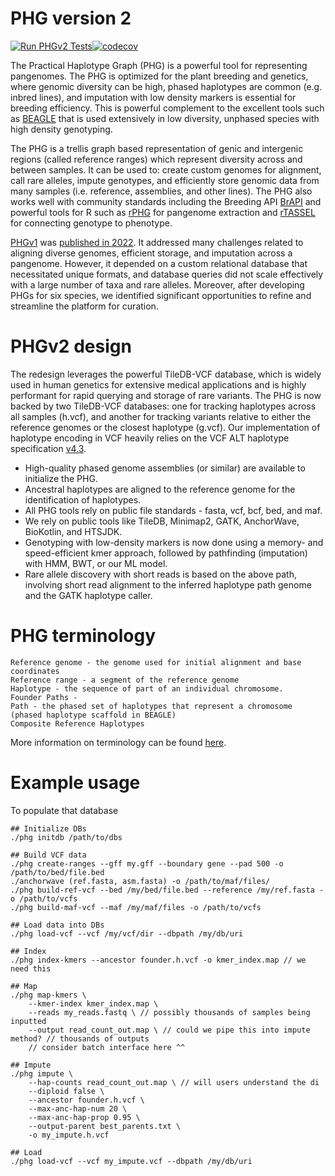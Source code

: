 # PHG version 2
[![Run PHGv2 Tests](https://github.com/maize-genetics/phg_v2/actions/workflows/run-tests.yml/badge.svg)](https://github.com/maize-genetics/phg_v2/actions/workflows/run-tests.yml)[![codecov](https://codecov.io/gh/maize-genetics/phg_v2/ci-codecov/graph/badge.svg?token=4BVD2QXQ1A)](https://app.codecov.io/gh/maize-genetics/phg_v2/ci-codecov)

The Practical Haplotype Graph (PHG) is a powerful tool for representing pangenomes.  The PHG is optimized for the plant breeding and genetics, where genomic diversity can be high, phased haplotypes are common (e.g. inbred lines), and imputation with low density markers is essential for breeding efficiency. This is powerful complement to the excellent tools such as [BEAGLE](https://faculty.washington.edu/browning/beagle/beagle.html) that is used extensively in low diversity, unphased species with high density genotyping.

The PHG is a trellis graph based representation of genic and intergenic regions (called reference ranges) which represent diversity across and between samples. It can be used to: create custom genomes for alignment, call rare alleles, impute genotypes, and efficiently store genomic data from many samples (i.e. reference, assemblies, and other lines). The PHG also works well with community standards including the Breeding API [BrAPI](https://brapi.org) and powerful tools for R such as [rPHG](https://github.com/maize-genetics/rPHG) for pangenome extraction and [rTASSEL](https://github.com/maize-genetics/rTASSEL) for connecting genotype to phenotype.

[PHGv1](https://bitbucket.org/bucklerlab/practicalhaplotypegraph/wiki/Home) was [published in 2022](https://doi.org/10.1093/bioinformatics/btac410). It addressed many challenges related to aligning diverse genomes, efficient storage, and imputation across a pangenome. However, it depended on a custom relational database that necessitated unique formats, and database queries did not scale effectively with a large number of taxa and rare alleles. Moreover, after developing PHGs for six species, we identified significant opportunities to refine and streamline the platform for curation.

# PHGv2 design
The redesign leverages the powerful TileDB-VCF database, which is widely used in human genetics for extensive medical applications and is highly performant for rapid querying and storage of rare variants. The PHG is now backed by two TileDB-VCF databases: one for tracking haplotypes across all samples (h.vcf), and another for tracking variants relative to either the reference genomes or the closest haplotype (g.vcf). Our implementation of haplotype encoding in VCF heavily relies on the VCF ALT haplotype specification [v4.3](http://samtools.github.io/hts-specs/VCFv4.3.pdf).

* High-quality phased genome assemblies (or similar) are available to initialize the PHG.
* Ancestral haplotypes are aligned to the reference genome for the identification of haplotypes.
* All PHG tools rely on public file standards - fasta, vcf, bcf, bed, and maf.
* We rely on public tools like TileDB, Minimap2, GATK, AnchorWave, BioKotlin, and HTSJDK.
* Genotyping with low-density markers is now done using a memory- and speed-efficient kmer approach, followed by pathfinding (imputation) with HMM, BWT, or our ML model.
* Rare allele discovery with short reads is based on the above path, involving short read alignment to the inferred haplotype path genome and the GATK haplotype caller.

# PHG terminology

    Reference genome - the genome used for initial alignment and base coordinates
    Reference range - a segment of the reference genome
    Haplotype - the sequence of part of an individual chromosome.
    Founder Paths - 
    Path - the phased set of haplotypes that represent a chromosome (phased haplotype scaffold in BEAGLE)
    Composite Reference Haplotypes 

More information on terminology can be found [here](docs/terminology.md).

# Example usage
To populate that database
```
## Initialize DBs
./phg initdb /path/to/dbs

## Build VCF data
./phg create-ranges --gff my.gff --boundary gene --pad 500 -o /path/to/bed/file.bed
./anchorwave (ref.fasta, asm.fasta) -o /path/to/maf/files/
./phg build-ref-vcf --bed /my/bed/file.bed --reference /my/ref.fasta -o /path/to/vcfs
./phg build-maf-vcf --maf /my/maf/files -o /path/to/vcfs

## Load data into DBs
./phg load-vcf --vcf /my/vcf/dir --dbpath /my/db/uri
```

```
## Index
./phg index-kmers --ancestor founder.h.vcf -o kmer_index.map // we need this

## Map
./phg map-kmers \
    --kmer-index kmer_index.map \
    --reads my_reads.fastq \ // possibly thousands of samples being inputted
    --output read_count_out.map \ // could we pipe this into impute method? // thousands of outputs
    // consider batch interface here ^^

## Impute
./phg impute \
    --hap-counts read_count_out.map \ // will users understand the di
    --diploid false \
    --ancestor founder.h.vcf \
    --max-anc-hap-num 20 \
    --max-anc-hap-prop 0.95 \
    --output-parent best_parents.txt \
    -o my_impute.h.vcf

## Load
./phg load-vcf --vcf my_impute.vcf --dbpath /my/db/uri
```
